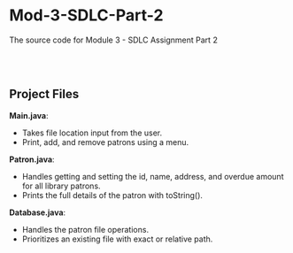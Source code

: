 # Mod-3-SDLC-Part-2
The source code for Module 3 - SDLC Assignment Part 2

<br>

<br>

## Project Files

**Main.java**:

- Takes file location input from the user.
- Print, add, and remove patrons using a menu.

**Patron.java**:

- Handles getting and setting the id, name, address, and overdue
  amount for all library patrons.
- Prints the full details of the patron with toString().

**Database.java**:

- Handles the patron file operations.
- Prioritizes an existing file with exact or relative path.
